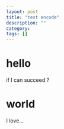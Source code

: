 ```yaml
---
layout: post
title: "test encode"
description: ""
category: 
tags: []
---
```


# hello

if I can succeed ?

# world

I love...
